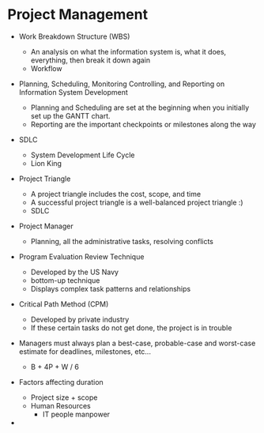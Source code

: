 
# Project Management

- Work Breakdown Structure (WBS)
	- An analysis on what the information system is, what it does, everything, then break it down again
	- Workflow

- Planning, Scheduling, Monitoring Controlling, and Reporting on Information System Development
	- Planning and Scheduling are set at the beginning when you initially set up the GANTT chart.
	- Reporting are the important checkpoints or milestones along the way

- SDLC
	- System Development Life Cycle
	- Lion King

- Project Triangle
	- A project triangle includes the cost, scope, and time 
	- A successful project triangle is a well-balanced project triangle :) 
	- SDLC

- Project Manager
	- Planning, all the administrative tasks, resolving conflicts


- Program Evaluation Review Technique
	- Developed by the US Navy
	- bottom-up technique 
	- Displays complex task patterns and relationships

- Critical Path Method (CPM)
	- Developed by private industry
	- If these certain tasks do not get done, the project is in trouble

- Managers must always plan a best-case, probable-case and worst-case estimate for deadlines, milestones, etc...
	- B + 4P + W / 6

- Factors affecting duration
	- Project size + scope
	- Human Resources
		- IT people manpower

- 